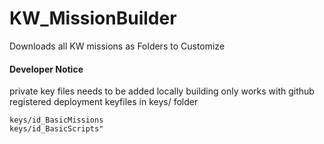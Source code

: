 # KW_MissionBuilder
Downloads all KW missions as Folders to Customize

#### Developer Notice
private key files needs to be added locally
building only works with github registered deployment keyfiles in keys/ folder

```
keys/id_BasicMissions
keys/id_BasicScripts"
```
